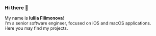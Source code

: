 
### Hi there 👋

My name is **Iuliia Filimonova**!  
I'm a senior software engineer, focused on iOS and macOS applications.    
Here you may find my projects.

